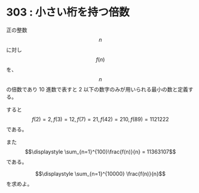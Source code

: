 # 303 : 小さい桁を持つ倍数

正の整数$$n$$に対し$$f(n)$$を、$$n$$の倍数であり 10 進数で表すと 2 以下の数字のみが用いられる最小の数と定義する。

すると$$f(2)=2, f(3)=12, f(7)=21, f(42)=210, f(89)=1121222$$である。

また$$\displaystyle \sum_{n=1}^{100}\frac{f(n)}{n} = 11363107$$である。

$$\displaystyle \sum_{n=1}^{10000} \frac{f(n)}{n}$$を求めよ。

